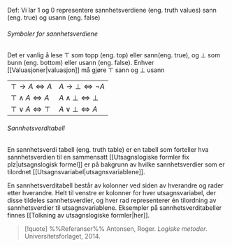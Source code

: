 Def:
Vi lar $1$ og $0$ representere sannhetsverdiene (eng. truth values) sann (eng. true) og usann (eng. false)

###### Symboler for sannhetsverdiene
Det er vanlig å lese $\top$ som topp (eng. top) eller sann(eng. true), og $\bot$ som bunn (eng. bottom) eller usann (eng. false). Enhver [[Valuasjoner|valuasjon]] må gjøre $\top$ sann og $\bot$ usann

|                                      |                                           |
| ------------------------------------ | ----------------------------------------- |
| $\top\rightarrow A\Leftrightarrow A$ | $A\rightarrow \bot\Leftrightarrow \neg A$ |
| $\top\wedge A\Leftrightarrow A$      | $A\wedge \bot\Leftrightarrow \bot$        |
| $\top\vee A\Leftrightarrow \top$     | $A\vee \bot\Leftrightarrow A$             |

###### Sannhetsverditabell
En sannhetsverdi tabell (eng. truth table) er en tabell som forteller hva sannhetsverdien til en sammensatt [[Utsagnslogiske formler fix plz|utsagnslogisk formel]] er på bakgrunn av hvilke sannhetsverdier som er tilordnet [[Utsagnsvariabel|utsagnsvariablene]].

En sannhetsverditabell består av kolonner ved siden av hverandre og rader etter hverandre. Helt til venstre er kolonner for hver utsagnsvariabel, der disse tildeles sannhetsverdier, og hver rad representerer én tilordning av sannhetsverdier til utsagnsvariablene. Eksempler på sannhetsverditabeller finnes [[Tolkning av utsagnslogiske formler|her]].

> [!quote] %%Referanser%%
Antonsen, Roger. *Logiske metoder*. Universitetsforlaget, 2014.